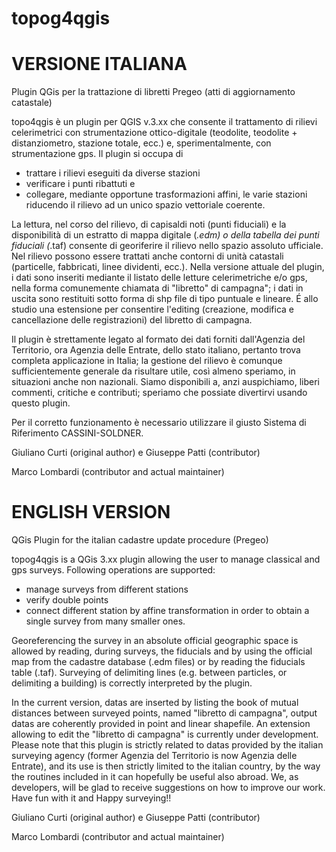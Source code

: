 topog4qgis
==========
VERSIONE ITALIANA
=================
Plugin QGis per la trattazione di libretti Pregeo (atti di aggiornamento catastale)

topo4qgis è un plugin per QGIS v.3.xx che consente il trattamento di rilievi celerimetrici con strumentazione ottico-digitale (teodolite, teodolite + distanziometro, stazione totale, ecc.) e, sperimentalmente, con strumentazione gps.
Il plugin si occupa di
- trattare i rilievi eseguiti da diverse stazioni
- verificare i punti ribattuti e
- collegare, mediante opportune trasformazioni affini, le varie stazioni riducendo il rilievo ad un unico spazio vettoriale coerente.

La lettura, nel corso del rilievo, di capisaldi noti (punti fiduciali) e la disponibilità di un estratto di mappa digitale (*.edm) o della tabella dei punti fiduciali (*.taf) consente di georiferire il rilievo nello spazio assoluto ufficiale.
Nel rilievo possono essere trattati anche contorni di unità catastali (particelle, fabbricati, linee dividenti, ecc.).
Nella versione attuale del plugin, i dati sono inseriti mediante il listato delle letture celerimetriche e/o gps, nella forma comunemente chiamata di "libretto" di campagna"; i dati in uscita sono restituiti sotto forma di shp file di tipo puntuale e lineare.
É allo studio una estensione per consentire l'editing (creazione, modifica e cancellazione delle registrazioni) del libretto di campagna.

Il plugin è strettamente legato al formato dei dati forniti dall'Agenzia del Territorio, ora Agenzia delle Entrate, dello stato italiano, pertanto trova completa applicazione in Italia;
la gestione del rilievo è comunque sufficientemente generale da risultare utile, così almeno speriamo, in situazioni anche non nazionali.
Siamo disponibili a, anzi auspichiamo, liberi commenti, critiche e contributi; speriamo che possiate divertirvi usando questo plugin.

Per il corretto funzionamento è necessario utilizzare il giusto Sistema di Riferimento CASSINI-SOLDNER.

Giuliano Curti (original author) e Giuseppe Patti (contributor)

Marco Lombardi (contributor and actual maintainer)

ENGLISH VERSION
===============
QGis Plugin for the italian cadastre update procedure (Pregeo)

topog4qgis is a QGis 3.xx plugin allowing the user to manage classical and gps surveys.
Following operations are supported:
- manage surveys from different stations
- verify double points
- connect different station by affine transformation in order to obtain a single survey from many smaller ones.

Georeferencing the survey in an absolute official geographic space is allowed by reading, during surveys, the fiducials and by using the official map from the cadastre database (.edm files) or by reading the fiducials table (.taf).
Surveying of delimiting lines (e.g. between particles, or delimiting a building) is correctly interpreted by the plugin.

In the current version, datas are inserted by listing the book of mutual distances between surveyed points, named "libretto di campagna", output datas are coherently provided in point and linear shapefile.
An extension allowing to edit the "libretto di campagna" is currently under development.
Please note that this plugin is strictly related to datas provided by the italian surveying agency (former Agenzia del Territorio is now Agenzia delle Entrate), and its use is then strictly limited to the italian country, by the way the routines included in it can hopefully be useful also abroad.
We, as developers, will be glad to receive suggestions on how to improve our work. Have fun with it and Happy surveying!!

Giuliano Curti (original author) e Giuseppe Patti (contributor)

Marco Lombardi (contributor and actual maintainer)